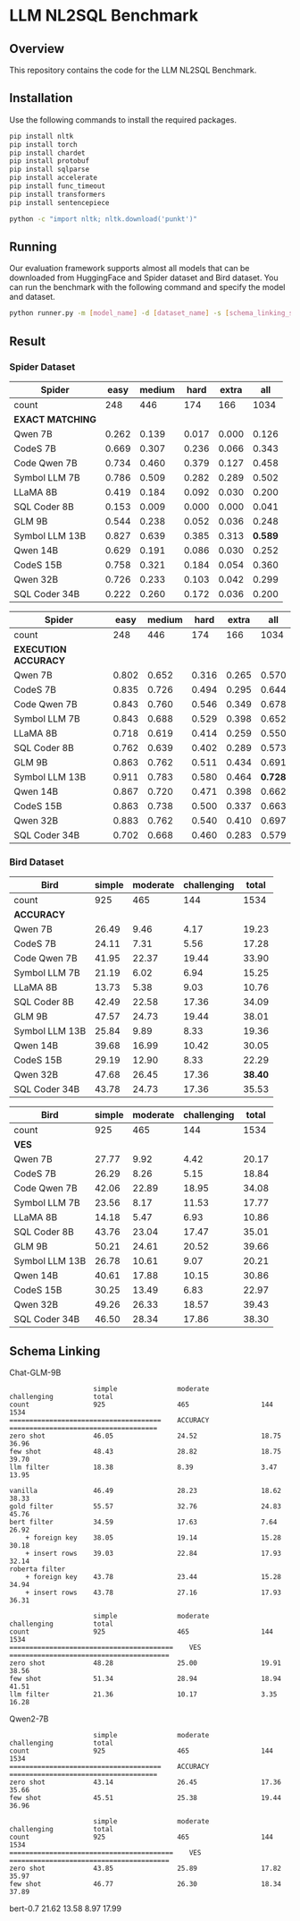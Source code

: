 # LLM NL2SQL Benchmark

## Overview

This repository contains the code for the LLM NL2SQL Benchmark. 

## Installation

Use the following commands to install the required packages.

```sh
pip install nltk
pip install torch
pip install chardet
pip install protobuf
pip install sqlparse
pip install accelerate
pip install func_timeout
pip install transformers
pip install sentencepiece

python -c "import nltk; nltk.download('punkt')"
```

## Running

Our evaluation framework supports almost all models that can be downloaded from HuggingFace and Spider dataset and Bird dataset. You can run the benchmark with the following command and specify the model and dataset.

```sh
python runner.py -m [model_name] -d [dataset_name] -s [schema_linking_strategy]
```

## Result

### Spider Dataset


| **Spider**           | easy | medium | hard | extra | all |
|----------------------|------|--------|------|-------|-----|
| count                | 248  | 446    | 174  | 166   | 1034|
| **EXACT MATCHING**   |      |        |      |       |     |
| Qwen 7B              | 0.262| 0.139  | 0.017| 0.000 | 0.126|
| CodeS 7B             | 0.669| 0.307  | 0.236| 0.066 | 0.343|
| Code Qwen 7B         | 0.734| 0.460  | 0.379| 0.127 | 0.458|
| Symbol LLM 7B        | 0.786| 0.509  | 0.282| 0.289 | 0.502|
| LLaMA 8B             | 0.419| 0.184  | 0.092| 0.030 | 0.200|
| SQL Coder 8B         | 0.153| 0.009  | 0.000| 0.000 | 0.041|
| GLM 9B               | 0.544| 0.238  | 0.052| 0.036 | 0.248|
| Symbol LLM 13B       | 0.827| 0.639  | 0.385| 0.313 | **0.589**|
| Qwen 14B             | 0.629| 0.191  | 0.086| 0.030 | 0.252|
| CodeS 15B            | 0.758| 0.321  | 0.184| 0.054 | 0.360|
| Qwen 32B             | 0.726| 0.233  | 0.103| 0.042 | 0.299|
| SQL Coder 34B        | 0.222| 0.260  | 0.172| 0.036 | 0.200|


| **Spider**           | easy | medium | hard | extra | all |
|----------------------|------|--------|------|-------|-----|
| count                | 248  | 446    | 174  | 166   | 1034|
| **EXECUTION ACCURACY** |      |        |      |       |     |
| Qwen 7B              | 0.802| 0.652  | 0.316| 0.265 | 0.570|
| CodeS 7B             | 0.835| 0.726  | 0.494| 0.295 | 0.644|
| Code Qwen 7B         | 0.843| 0.760  | 0.546| 0.349 | 0.678|
| Symbol LLM 7B        | 0.843| 0.688  | 0.529| 0.398 | 0.652|
| LLaMA 8B             | 0.718| 0.619  | 0.414| 0.259 | 0.550|
| SQL Coder 8B         | 0.762| 0.639  | 0.402| 0.289 | 0.573|
| GLM 9B               | 0.863| 0.762  | 0.511| 0.434 | 0.691|
| Symbol LLM 13B       | 0.911| 0.783  | 0.580| 0.464 | **0.728**|
| Qwen 14B             | 0.867| 0.720  | 0.471| 0.398 | 0.662|
| CodeS 15B            | 0.863| 0.738  | 0.500| 0.337 | 0.663|
| Qwen 32B             | 0.883| 0.762  | 0.540| 0.410 | 0.697|
| SQL Coder 34B        | 0.702| 0.668  | 0.460| 0.283 | 0.579|


### Bird Dataset

| **Bird**             | simple | moderate | challenging | total |
|----------------------|--------|----------|-------------|-------|
| count                | 925    | 465      | 144         | 1534  |
| **ACCURACY**         |        |          |             |       |
| Qwen 7B              | 26.49  | 9.46     | 4.17        | 19.23 |
| CodeS 7B             | 24.11  | 7.31     | 5.56        | 17.28 |
| Code Qwen 7B         | 41.95  | 22.37    | 19.44       | 33.90 |
| Symbol LLM 7B        | 21.19  | 6.02     | 6.94        | 15.25 |
| LLaMA 8B             | 13.73  | 5.38     | 9.03        | 10.76 |
| SQL Coder 8B         | 42.49  | 22.58    | 17.36       | 34.09 |
| GLM 9B               | 47.57  | 24.73    | 19.44       | 38.01 |
| Symbol LLM 13B       | 25.84  | 9.89     | 8.33        | 19.36 |
| Qwen 14B             | 39.68  | 16.99    | 10.42       | 30.05 |
| CodeS 15B            | 29.19  | 12.90    | 8.33        | 22.29 |
| Qwen 32B             | 47.68  | 26.45    | 17.36       | **38.40** |
| SQL Coder 34B        | 43.78  | 24.73    | 17.36       | 35.53 |

| **Bird**             | simple | moderate | challenging | total |
|----------------------|--------|----------|-------------|-------|
| count                | 925    | 465      | 144         | 1534  |
| **VES**              |        |          |             |       |
| Qwen 7B              | 27.77  | 9.92     | 4.42        | 20.17 |
| CodeS 7B             | 26.29  | 8.26     | 5.15        | 18.84 |
| Code Qwen 7B         | 42.06  | 22.89    | 18.95       | 34.08 |
| Symbol LLM 7B        | 23.56  | 8.17     | 11.53       | 17.77 |
| LLaMA 8B             | 14.18  | 5.47     | 6.93        | 10.86 |
| SQL Coder 8B         | 43.76  | 23.04    | 17.47       | 35.01 |
| GLM 9B               | 50.21  | 24.61    | 20.52       | 39.66 |
| Symbol LLM 13B       | 26.78  | 10.61    | 9.07        | 20.21 |
| Qwen 14B             | 40.61  | 17.88    | 10.15       | 30.86 |
| CodeS 15B            | 30.25  | 13.49    | 6.83        | 22.97 |
| Qwen 32B             | 49.26  | 26.33    | 18.57       | 39.43 |
| SQL Coder 34B        | 46.50  | 28.34    | 17.86       | 38.30 |


## Schema Linking

Chat-GLM-9B


```
                     simple               moderate             challenging          total               
count                925                  465                  144                  1534                
======================================    ACCURACY    =====================================
zero shot            46.05                24.52                18.75                36.96
few shot             48.43                28.82                18.75                39.70
llm filter           18.38                8.39                 3.47                 13.95

vanilla              46.49                28.23                18.62                38.33
gold filter          55.57                32.76                24.83                45.76
bert filter          34.59                17.63                7.64                 26.92
    + foreign key    38.05                19.14                15.28                30.18
    + insert rows    39.03                22.84                17.93                32.14
roberta filter       
    + foreign key    43.78                23.44                15.28                34.94
    + insert rows    43.78                27.16                17.93                36.31
```

```
                     simple               moderate             challenging          total
count                925                  465                  144                  1534
=========================================    VES   ========================================
zero shot            48.28                25.00                19.91                38.56
few shot             51.34                28.94                18.94                41.51
llm filter           21.36                10.17                3.35                 16.28
```

Qwen2-7B

```
                     simple               moderate             challenging          total
count                925                  465                  144                  1534
======================================    ACCURACY    =====================================
zero shot            43.14                26.45                17.36                35.66
few shot             45.51                25.38                19.44                36.96
```

```
                     simple               moderate             challenging          total
count                925                  465                  144                  1534
=========================================    VES   ========================================
zero shot            43.85                25.89                17.82                35.97
few shot             46.77                26.30                18.34                37.89
```

bert-0.7             21.62                13.58                8.97                 17.99
